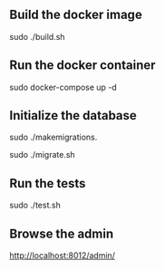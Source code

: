 ## Build the docker image

sudo ./build.sh

## Run the docker container

sudo docker-compose up -d

## Initialize the database

sudo ./makemigrations.

sudo ./migrate.sh

## Run the tests

sudo ./test.sh

## Browse the admin

[http://localhost:8012/admin/](http://localhost:8012/admin/)
